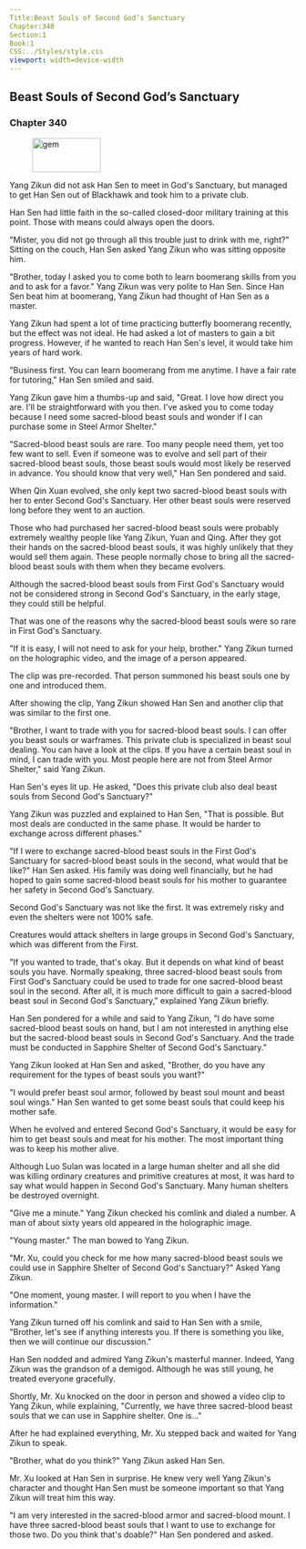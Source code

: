 ```yaml
---
Title:Beast Souls of Second God’s Sanctuary 
Chapter:340 
Section:1 
Book:1 
CSS:../Styles/style.css 
viewport: width=device-width
---
```

  
## Beast Souls of Second God’s Sanctuary
### Chapter 340
  
<figure>
	<img src="../Images/gem.gif" alt="gem" id="gem" width="120" height="60" />
</figure>
  

  
Yang Zikun did not ask Han Sen to meet in God's Sanctuary, but managed to get Han Sen out of Blackhawk and took him to a private club.

Han Sen had little faith in the so-called closed-door military training at this point. Those with means could always open the doors.

"Mister, you did not go through all this trouble just to drink with me, right?" Sitting on the couch, Han Sen asked Yang Zikun who was sitting opposite him.

"Brother, today I asked you to come both to learn boomerang skills from you and to ask for a favor." Yang Zikun was very polite to Han Sen. Since Han Sen beat him at boomerang, Yang Zikun had thought of Han Sen as a master.

Yang Zikun had spent a lot of time practicing butterfly boomerang recently, but the effect was not ideal. He had asked a lot of masters to gain a bit progress. However, if he wanted to reach Han Sen's level, it would take him years of hard work.

"Business first. You can learn boomerang from me anytime. I have a fair rate for tutoring," Han Sen smiled and said.

Yang Zikun gave him a thumbs-up and said, "Great. I love how direct you are. I'll be straightforward with you then. I've asked you to come today because I need some sacred-blood beast souls and wonder if I can purchase some in Steel Armor Shelter."

"Sacred-blood beast souls are rare. Too many people need them, yet too few want to sell. Even if someone was to evolve and sell part of their sacred-blood beast souls, those beast souls would most likely be reserved in advance. You should know that very well," Han Sen pondered and said.

When Qin Xuan evolved, she only kept two sacred-blood beast souls with her to enter Second God's Sanctuary. Her other beast souls were reserved long before they went to an auction.

Those who had purchased her sacred-blood beast souls were probably extremely wealthy people like Yang Zikun, Yuan and Qing. After they got their hands on the sacred-blood beast souls, it was highly unlikely that they would sell them again. These people normally chose to bring all the sacred-blood beast souls with them when they became evolvers.

Although the sacred-blood beast souls from First God's Sanctuary would not be considered strong in Second God's Sanctuary, in the early stage, they could still be helpful.

That was one of the reasons why the sacred-blood beast souls were so rare in First God's Sanctuary.

"If it is easy, I will not need to ask for your help, brother." Yang Zikun turned on the holographic video, and the image of a person appeared.

The clip was pre-recorded. That person summoned his beast souls one by one and introduced them.

After showing the clip, Yang Zikun showed Han Sen and another clip that was similar to the first one.

"Brother, I want to trade with you for sacred-blood beast souls. I can offer you beast souls or warframes. This private club is specialized in beast soul dealing. You can have a look at the clips. If you have a certain beast soul in mind, I can trade with you. Most people here are not from Steel Armor Shelter," said Yang Zikun.

Han Sen's eyes lit up. He asked, "Does this private club also deal beast souls from Second God's Sanctuary?"

Yang Zikun was puzzled and explained to Han Sen, "That is possible. But most deals are conducted in the same phase. It would be harder to exchange across different phases."

"If I were to exchange sacred-blood beast souls in the First God's Sanctuary for sacred-blood beast souls in the second, what would that be like?" Han Sen asked. His family was doing well financially, but he had hoped to gain some sacred-blood beast souls for his mother to guarantee her safety in Second God's Sanctuary.

Second God's Sanctuary was not like the first. It was extremely risky and even the shelters were not 100% safe.

Creatures would attack shelters in large groups in Second God's Sanctuary, which was different from the First.

"If you wanted to trade, that's okay. But it depends on what kind of beast souls you have. Normally speaking, three sacred-blood beast souls from First God's Sanctuary could be used to trade for one sacred-blood beast soul in the second. After all, it is much more difficult to gain a sacred-blood beast soul in Second God's Sanctuary," explained Yang Zikun briefly.

Han Sen pondered for a while and said to Yang Zikun, "I do have some sacred-blood beast souls on hand, but I am not interested in anything else but the sacred-blood beast souls in Second God's Sanctuary. And the trade must be conducted in Sapphire Shelter of Second God's Sanctuary."

Yang Zikun looked at Han Sen and asked, "Brother, do you have any requirement for the types of beast souls you want?"

"I would prefer beast soul armor, followed by beast soul mount and beast soul wings." Han Sen wanted to get some beast souls that could keep his mother safe.

When he evolved and entered Second God's Sanctuary, it would be easy for him to get beast souls and meat for his mother. The most important thing was to keep his mother alive.

Although Luo Sulan was located in a large human shelter and all she did was killing ordinary creatures and primitive creatures at most, it was hard to say what would happen in Second God's Sanctuary. Many human shelters be destroyed overnight.

"Give me a minute." Yang Zikun checked his comlink and dialed a number. A man of about sixty years old appeared in the holographic image.

"Young master." The man bowed to Yang Zikun.

"Mr. Xu, could you check for me how many sacred-blood beast souls we could use in Sapphire Shelter of Second God's Sanctuary?" Asked Yang Zikun.

"One moment, young master. I will report to you when I have the information."

Yang Zikun turned off his comlink and said to Han Sen with a smile, "Brother, let's see if anything interests you. If there is something you like, then we will continue our discussion."

Han Sen nodded and admired Yang Zikun's masterful manner. Indeed, Yang Zikun was the grandson of a demigod. Although he was still young, he treated everyone gracefully.

Shortly, Mr. Xu knocked on the door in person and showed a video clip to Yang Zikun, while explaining, "Currently, we have three sacred-blood beast souls that we can use in Sapphire shelter. One is…"

After he had explained everything, Mr. Xu stepped back and waited for Yang Zikun to speak.

"Brother, what do you think?" Yang Zikun asked Han Sen.

Mr. Xu looked at Han Sen in surprise. He knew very well Yang Zikun's character and thought Han Sen must be someone important so that Yang Zikun will treat him this way.

"I am very interested in the sacred-blood armor and sacred-blood mount. I have three sacred-blood beast souls that I want to use to exchange for those two. Do you think that's doable?" Han Sen pondered and asked.